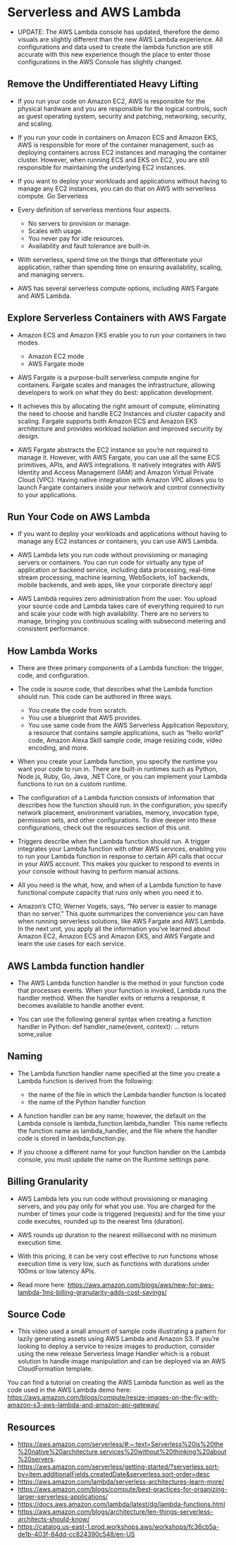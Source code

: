 # Serverless and AWS Lambda

- UPDATE: The AWS Lambda console has updated, therefore the demo visuals are slightly different than the new AWS Lambda experience. All configurations and data used to create the lambda function are still accurate with this new experience though the place to enter those configurations in the AWS Console has slightly changed.

## Remove the Undifferentiated Heavy Lifting

- If you run your code on Amazon EC2, AWS is responsible for the physical hardware and you are responsible for the logical controls, such as guest operating system, security and patching, networking, security, and scaling.

- If you run your code in containers on Amazon ECS and Amazon EKS, AWS is responsible for more of the container management, such as deploying containers across EC2 instances and managing the container cluster. However, when running ECS and EKS on EC2, you are still responsible for maintaining the underlying EC2 instances.

- If you want to deploy your workloads and applications without having to manage any EC2 instances, you can do that on AWS with serverless compute.
Go Serverless

- Every definition of serverless mentions four aspects.
    - No servers to provision or manage.
    - Scales with usage.
    - You never pay for idle resources.
    - Availability and fault tolerance are built-in.

- With serverless, spend time on the things that differentiate your application, rather than spending time on ensuring availability, scaling, and managing servers.

- AWS has several serverless compute options, including AWS Fargate and AWS Lambda.

## Explore Serverless Containers with AWS Fargate

- Amazon ECS and Amazon EKS enable you to run your containers in two modes.
    - Amazon EC2 mode
    - AWS Fargate mode

- AWS Fargate is a purpose-built serverless compute engine for containers. Fargate scales and manages the infrastructure, allowing developers to work on what they do best: application development.

- It achieves this by allocating the right amount of compute, eliminating the need to choose and handle EC2 Instances and cluster capacity and scaling. Fargate supports both Amazon ECS and Amazon EKS architecture and provides workload isolation and improved security by design.

- AWS Fargate abstracts the EC2 instance so you’re not required to manage it. However, with AWS Fargate, you can use all the same ECS primitives, APIs, and AWS integrations. It natively integrates with AWS Identity and Access Management (IAM) and Amazon Virtual Private Cloud (VPC). Having native integration with Amazon VPC allows you to launch Fargate containers inside your network and control connectivity to your applications.

## Run Your Code on AWS Lambda

- If you want to deploy your workloads and applications without having to manage any EC2 instances or containers, you can use AWS Lambda.

- AWS Lambda lets you run code without provisioning or managing servers or containers. You can run code for virtually any type of application or backend service, including data processing, real-time stream processing, machine learning, WebSockets, IoT backends, mobile backends, and web apps, like your corporate directory app!

- AWS Lambda requires zero administration from the user. You upload your source code and Lambda takes care of everything required to run and scale your code with high availability. There are no servers to manage, bringing you continuous scaling with subsecond metering and consistent performance.

## How Lambda Works

- There are three primary components of a Lambda function: the trigger, code, and configuration.

- The code is source code, that describes what the Lambda function should run. This code can be authored in three ways.
    - You create the code from scratch.
    - You use a blueprint that AWS provides.
    - You use same code from the AWS Serverless Application Repository, a resource that contains sample applications, such as “hello world” code, Amazon Alexa Skill sample code, image resizing code, video encoding, and more.

- When you create your Lambda function, you specify the runtime you want your code to run in. There are built-in runtimes such as Python, Node.js, Ruby, Go, Java, .NET Core, or you can implement your Lambda functions to run on a custom runtime.

- The configuration of a Lambda function consists of information that describes how the function should run. In the configuration, you specify network placement, environment variables, memory, invocation type, permission sets, and other configurations. To dive deeper into these configurations, check out the resources section of this unit.

- Triggers describe when the Lambda function should run. A trigger integrates your Lambda function with other AWS services, enabling you to run your Lambda function in response to certain API calls that occur in your AWS account. This makes you quicker to respond to events in your console without having to perform manual actions.

- All you need is the what, how, and when of a Lambda function to have functional compute capacity that runs only when you need it to.

- Amazon’s CTO, Werner Vogels, says, “No server is easier to manage than no server.” This quote summarizes the convenience you can have when running serverless solutions, like AWS Fargate and AWS Lambda. In the next unit, you apply all the information you’ve learned about Amazon EC2, Amazon ECS and Amazon EKS, and AWS Fargate and learn the use cases for each service.

## AWS Lambda function handler

- The AWS Lambda function handler is the method in your function code that processes events. When your function is invoked, Lambda runs the handler method. When the handler exits or returns a response, it becomes available to handle another event.

- You can use the following general syntax when creating a function handler in Python:
    def handler_name(event, context): 
        ...
        return some_value

## Naming

- The Lambda function handler name specified at the time you create a Lambda function is derived from the following:
    - the name of the file in which the Lambda handler function is located
    - the name of the Python handler function

- A function handler can be any name; however, the default on the Lambda console is lambda_function.lambda_handler. This name reflects the function name as lambda_handler, and the file where the handler code is stored in lambda_function.py.

- If you choose a different name for your function handler on the Lambda console, you must update the name on the Runtime settings pane. 

## Billing Granularity

- AWS Lambda lets you run code without provisioning or managing servers, and you pay only for what you use. You are charged for the number of times your code is triggered (requests) and for the time your code executes, rounded up to the nearest 1ms (duration).

- AWS rounds up duration to the nearest millisecond with no minimum execution time.

- With this pricing, it can be very cost effective to run functions whose execution time is very low, such as functions with durations under 100ms or low latency APIs.

- Read more here: https://aws.amazon.com/blogs/aws/new-for-aws-lambda-1ms-billing-granularity-adds-cost-savings/

## Source Code

- This video used a small amount of sample code illustrating a pattern for lazily generating assets using AWS Lambda and Amazon S3. If you’re looking to deploy a service to resize images to production, consider using the new release Serverless Image Handler which is a robust solution to handle image manipulation and can be deployed via an AWS CloudFormation template.


You can find a tutorial on creating the AWS Lambda function as well as the code used in the AWS Lambda demo here: https://aws.amazon.com/blogs/compute/resize-images-on-the-fly-with-amazon-s3-aws-lambda-and-amazon-api-gateway/ 

## Resources

- https://aws.amazon.com/serverless/#:~:text=Serverless%20is%20the%20native%20architecture,services%20without%20thinking%20about%20servers.
- https://aws.amazon.com/serverless/getting-started/?serverless.sort-by=item.additionalFields.createdDate&serverless.sort-order=desc
- https://aws.amazon.com/lambda/serverless-architectures-learn-more/
- https://aws.amazon.com/blogs/compute/best-practices-for-organizing-larger-serverless-applications/
- https://docs.aws.amazon.com/lambda/latest/dg/lambda-functions.html
- https://aws.amazon.com/blogs/architecture/ten-things-serverless-architects-should-know/
- https://catalog.us-east-1.prod.workshops.aws/workshops/fc36cb5a-de1b-403f-84dd-cc824390c548/en-US